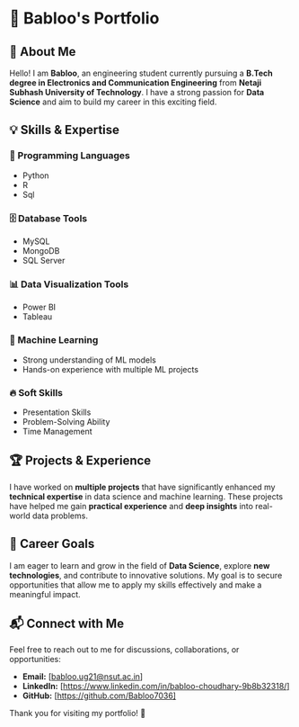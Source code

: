 # 📌 Babloo's Portfolio

## 👋 About Me
Hello! I am **Babloo**, an engineering student currently pursuing a **B.Tech degree in Electronics and Communication Engineering** from **Netaji Subhash University of Technology**. I have a strong passion for **Data Science** and aim to build my career in this exciting field.

## 💡 Skills & Expertise

### 🚀 Programming Languages
- Python
- R
- Sql

### 🗄️ Database Tools
- MySQL
- MongoDB
- SQL Server

### 📊 Data Visualization Tools
- Power BI
- Tableau

### 🤖 Machine Learning
- Strong understanding of ML models
- Hands-on experience with multiple ML projects

### 🔥 Soft Skills
- Presentation Skills
- Problem-Solving Ability
- Time Management

## 🏆 Projects & Experience
I have worked on **multiple projects** that have significantly enhanced my **technical expertise** in data science and machine learning. These projects have helped me gain **practical experience** and **deep insights** into real-world data problems.

## 🎯 Career Goals
I am eager to learn and grow in the field of **Data Science**, explore **new technologies**, and contribute to innovative solutions. My goal is to secure opportunities that allow me to apply my skills effectively and make a meaningful impact.

## 📬 Connect with Me
Feel free to reach out to me for discussions, collaborations, or opportunities:
- **Email:** [babloo.ug21@nsut.ac.in]
- **LinkedIn:** [https://www.linkedin.com/in/babloo-choudhary-9b8b32318/]
- **GitHub:** [https://github.com/Babloo7036]

Thank you for visiting my portfolio! 🚀

